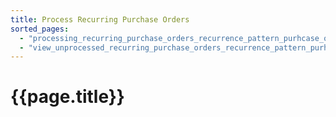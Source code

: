 ```yaml
---
title: Process Recurring Purchase Orders
sorted_pages:
  - "processing_recurring_purchase_orders_recurrence_pattern_purhcase_orders"
  - "view_unprocessed_recurring_purchase_orders_recurrence_pattern_purhcase_orders"
---
```

# {{page.title}}
